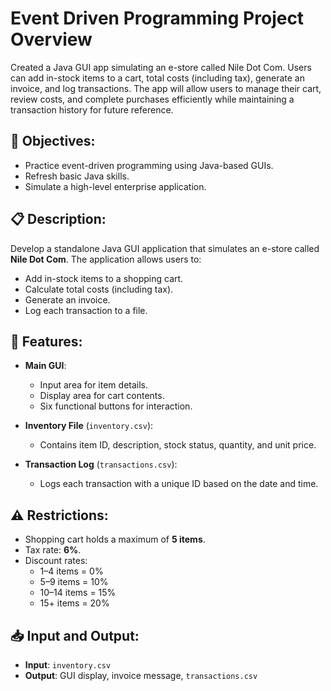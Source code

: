 # Event Driven Programming Project Overview
Created a Java GUI app simulating an e-store called Nile Dot Com. Users can add in-stock items to a cart, total costs (including tax), generate an invoice, and log transactions. The app will allow users to manage their cart, review costs, and complete purchases efficiently while maintaining a transaction history for future reference.

## 🎯 Objectives:  
- Practice event-driven programming using Java-based GUIs.  
- Refresh basic Java skills.  
- Simulate a high-level enterprise application.  

## 📋 Description:  
Develop a standalone Java GUI application that simulates an e-store called **Nile Dot Com**. The application allows users to:  
- Add in-stock items to a shopping cart.  
- Calculate total costs (including tax).  
- Generate an invoice.  
- Log each transaction to a file.  

## 🚀 Features:  
- **Main GUI**:  
  - Input area for item details.  
  - Display area for cart contents.  
  - Six functional buttons for interaction.  

- **Inventory File** (`inventory.csv`):  
  - Contains item ID, description, stock status, quantity, and unit price.  

- **Transaction Log** (`transactions.csv`):  
  - Logs each transaction with a unique ID based on the date and time.  

## ⚠️ Restrictions:  
- Shopping cart holds a maximum of **5 items**.  
- Tax rate: **6%**.  
- Discount rates:  
  - 1–4 items = 0%  
  - 5–9 items = 10%  
  - 10–14 items = 15%  
  - 15+ items = 20%  

## 📥 Input and Output:  
- **Input**: `inventory.csv`  
- **Output**: GUI display, invoice message, `transactions.csv`  
